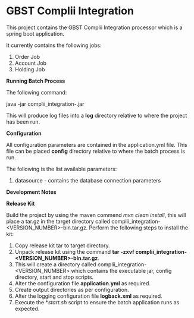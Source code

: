 # GBST Complii Integration

This project contains the GBST Complii Integration processor which is a spring boot application.

It currently contains the following jobs:

1. Order Job
2. Account Job
3. Holding Job
  
**Running Batch Process**

The following command:

java -jar complii_integration-<VERSION>.jar

This will produce log files into a **log** directory relative to where the project has been run.

**Configuration**

All configuration parameters are contained in the application.yml file.  This file can be placed **config** directory relative
to where the batch process is run. 

The following is the list available parameters:

1. datasource - contains the database connection parameters


**Development Notes**


**Release Kit**

Build the project by using the maven commend *mvn clean install*, this will place a tar.gz in the target directory called complii_integration-<VERSION_NUMBER>-bin.tar.gz.  Perform the following steps to install the kit:

1. Copy release kit tar to target directory.
2. Unpack release kit using the command **tar -zxvf complii_integration-<VERSION_NUMBER>-bin.tar.gz**.
3. This will create a directory called complii_integration-<VERSION_NUMBER> which contains the executable jar, config directory, start and stop scripts.
4. Alter the configuration file **application.yml** as required.
5. Create output directories as per configuration.
5. Alter the logging configuration file **logback.xml** as required.
6. Execute the **start.sh* script to ensure the batch application runs as expected.

 
